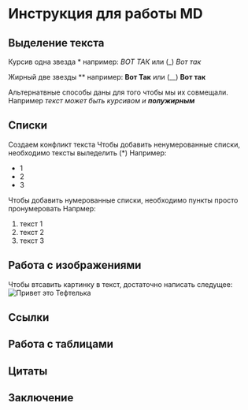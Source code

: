 # Инструкция для работы MD

## Выделение текста

Курсив одна звезда * например: *ВОТ ТАК* или (_) _Вот так_

Жирный две звезды ** например: **Вот Так** или (__)
__Вот так__

Альтернатвные способы даны для того чтобы мы их совмещали. Например _текст может быть курсивом и **полужирным**_
## Списки

Создаем конфликт текста
Чтобы добавить ненумерованные списки, необходимо тексты выледелить (*)
Например:
* 1
* 2
* 3

Чтобы добавить нумерованные списки, необходимо пункты просто пронумеровать
Напрмер:
1. текст 1
2. текст 2
3. текст 3

## Работа с изображениями

Чтобы втсавить картинку в текст, достаточно написать следущее:
![Привет это Тефтелька](images_1.jpg)

## Ссылки

## Работа с таблицами

## Цитаты

## Заключение